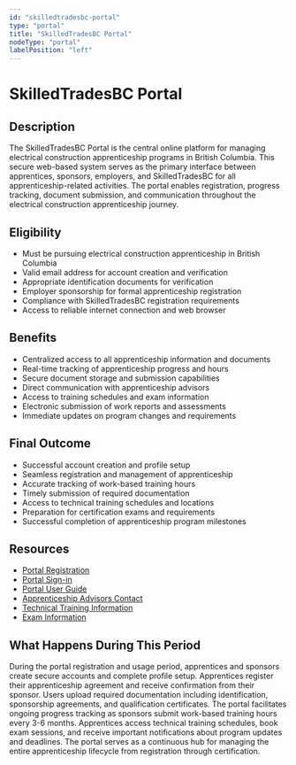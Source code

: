 ```yaml
---
id: "skilledtradesbc-portal"
type: "portal"
title: "SkilledTradesBC Portal"
nodeType: "portal"
labelPosition: "left"
---
```


# SkilledTradesBC Portal

## Description

The SkilledTradesBC Portal is the central online platform for managing electrical construction apprenticeship programs in British Columbia. This secure web-based system serves as the primary interface between apprentices, sponsors, employers, and SkilledTradesBC for all apprenticeship-related activities. The portal enables registration, progress tracking, document submission, and communication throughout the electrical construction apprenticeship journey.

## Eligibility

- Must be pursuing electrical construction apprenticeship in British Columbia
- Valid email address for account creation and verification
- Appropriate identification documents for verification
- Employer sponsorship for formal apprenticeship registration
- Compliance with SkilledTradesBC registration requirements
- Access to reliable internet connection and web browser

## Benefits

- Centralized access to all apprenticeship information and documents
- Real-time tracking of apprenticeship progress and hours
- Secure document storage and submission capabilities
- Direct communication with apprenticeship advisors
- Access to training schedules and exam information
- Electronic submission of work reports and assessments
- Immediate updates on program changes and requirements

## Final Outcome

- Successful account creation and profile setup
- Seamless registration and management of apprenticeship
- Accurate tracking of work-based training hours
- Timely submission of required documentation
- Access to technical training schedules and locations
- Preparation for certification exams and requirements
- Successful completion of apprenticeship program milestones

## Resources

- [Portal Registration](https://portal.skilledtradesbc.ca/Account/Login/Register)
- [Portal Sign-in](https://portal.skilledtradesbc.ca/SignIn/)
- [Portal User Guide](https://skilledtradesbc.ca/portal-user-guide)
- [Apprenticeship Advisors Contact](https://skilledtradesbc.ca/contact-us)
- [Technical Training Information](https://skilledtradesbc.ca/technical-training)
- [Exam Information](https://skilledtradesbc.ca/exam-information)

## What Happens During This Period

During the portal registration and usage period, apprentices and sponsors create secure accounts and complete profile setup. Apprentices register their apprenticeship agreement and receive confirmation from their sponsor. Users upload required documentation including identification, sponsorship agreements, and qualification certificates. The portal facilitates ongoing progress tracking as sponsors submit work-based training hours every 3-6 months. Apprentices access technical training schedules, book exam sessions, and receive important notifications about program updates and deadlines. The portal serves as a continuous hub for managing the entire apprenticeship lifecycle from registration through certification.
